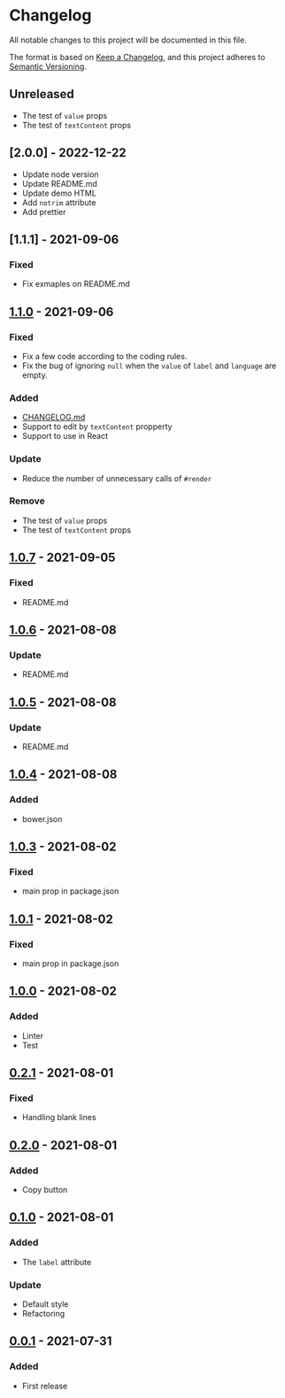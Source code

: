 # Changelog

All notable changes to this project will be documented in this file.

The format is based on [Keep a Changelog](https://keepachangelog.com/en/1.0.0/),
and this project adheres to [Semantic Versioning](https://semver.org/spec/v2.0.0.html).

## Unreleased

- The test of `value` props
- The test of `textContent` props

## [2.0.0] - 2022-12-22

- Update node version
- Update README.md
- Update demo HTML
- Add `notrim` attribute
- Add prettier

## [1.1.1] - 2021-09-06

### Fixed

- Fix exmaples on README.md

## [1.1.0] - 2021-09-06

### Fixed

- Fix a few code according to the coding rules.
- Fix the bug of ignoring `null` when the `value` of `label` and `language` are empty.

### Added

- [CHANGELOG.md](CHANGELOG.md)
- Support to edit by `textContent` propperty
- Support to use in React

### Update

- Reduce the number of unnecessary calls of `#render`

### Remove

- The test of `value` props
- The test of `textContent` props

## [1.0.7] - 2021-09-05

### Fixed

- README.md

## [1.0.6] - 2021-08-08

### Update

- README.md

## [1.0.5] - 2021-08-08

### Update

- README.md

## [1.0.4] - 2021-08-08

### Added

- bower.json

## [1.0.3] - 2021-08-02

### Fixed

- main prop in package.json

## [1.0.1] - 2021-08-02

### Fixed

- main prop in package.json

## [1.0.0] - 2021-08-02

### Added

- Linter
- Test

## [0.2.1] - 2021-08-01

### Fixed

- Handling blank lines

## [0.2.0] - 2021-08-01

### Added

- Copy button

## [0.1.0] - 2021-08-01

### Added

- The `label` attribute

### Update

- Default style
- Refactoring

## [0.0.1] - 2021-07-31

### Added

- First release

[1.1.0]: https://github.com/heppokofrontend/html-code-block-element/releases/tag/v1.1.0
[1.0.7]: https://github.com/heppokofrontend/html-code-block-element/releases/tag/v1.0.7
[1.0.6]: https://github.com/heppokofrontend/html-code-block-element/releases/tag/v1.0.6
[1.0.5]: https://github.com/heppokofrontend/html-code-block-element/releases/tag/v1.0.5
[1.0.4]: https://github.com/heppokofrontend/html-code-block-element/releases/tag/v1.0.4
[1.0.3]: https://github.com/heppokofrontend/html-code-block-element/releases/tag/v1.0.3
[1.0.1]: https://github.com/heppokofrontend/html-code-block-element/releases/tag/v1.0.1
[1.0.0]: https://github.com/heppokofrontend/html-code-block-element/releases/tag/v1.0.0
[0.2.1]: https://github.com/heppokofrontend/html-code-block-element/releases/tag/v0.2.1
[0.2.0]: https://github.com/heppokofrontend/html-code-block-element/releases/tag/v0.2.0
[0.1.0]: https://github.com/heppokofrontend/html-code-block-element/releases/tag/v0.1.0
[0.0.1]: https://github.com/heppokofrontend/html-code-block-element/releases/tag/v0.0.1
